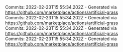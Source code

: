 Commits: 2022-02-23T15:55:34.202Z - Generated via https://github.com/marketplace/actions/artificial-grass
<br>
Commits: 2022-02-23T15:55:34.202Z - Generated via https://github.com/marketplace/actions/artificial-grass
<br>
Commits: 2022-02-23T15:55:34.202Z - Generated via https://github.com/marketplace/actions/artificial-grass
<br>
Commits: 2022-02-23T15:55:34.202Z - Generated via https://github.com/marketplace/actions/artificial-grass
<br>
